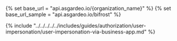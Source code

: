 {% set base_url = "api.asgardeo.io/{organization_name}" %}
{% set base_url_sample = "api.asgardeo.io/bifrost" %}


{% include "../../../../../includes/guides/authorization/user-impersonation/user-impersonation-via-business-app.md" %}
